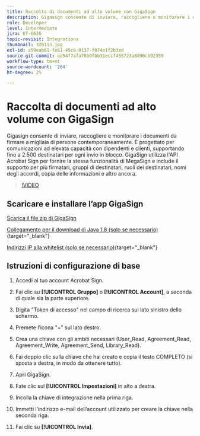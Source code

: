 ```yaml
---
title: Raccolta di documenti ad alto volume con GigaSign
description: Gigasign consente di inviare, raccogliere e monitorare i documenti da firmare a migliaia di persone contemporaneamente
role: Developer
level: Intermediate
jira: KT-6626
topic-revisit: Integrations
thumbnail: 328113.jpg
exl-id: a59eab61-fe61-45c6-8137-f074e1f2b3ed
source-git-commit: ad54f7afa78b0fbb31eccf455723a8890cb92355
workflow-type: tm+mt
source-wordcount: '264'
ht-degree: 2%

---
```


# Raccolta di documenti ad alto volume con GigaSign

Gigasign consente di inviare, raccogliere e monitorare i documenti da firmare a migliaia di persone contemporaneamente. È progettato per comunicazioni ad elevata capacità con dipendenti e clienti, supportando fino a 2.500 destinatari per ogni invio in blocco. GigaSign utilizza l&#39;API Acrobat Sign per fornire la stessa funzionalità di MegaSign e include il supporto per più firmatari, gruppi di destinatari, ruoli dei destinatari, nomi degli accordi, copia delle informazioni e altro ancora.

>[!VIDEO](https://video.tv.adobe.com/v/328113?quality=12&learn=on&hidetitle=true)

## Scaricare e installare l’app GigaSign

[Scarica il file zip di GigaSign](https://documentcloud.adobe.com/link/track?uri=urn:aaid:scds:US:8975dbca-98d5-4e66-9164-d21163c91c7f)

[Collegamento per il download di Java 1.8 (solo se necessario)](https://www.oracle.com/java/technologies/javase/javase8-archive-downloads.html) {target="_blank"}

[Indirizzi IP alla whitelist (solo se necessario)](https://helpx.adobe.com/it/sign/system-requirements.html#IPs){target="_blank"}

## Istruzioni di configurazione di base

1. Accedi al tuo account Acrobat Sign.

1. Fai clic su **[!UICONTROL Gruppo]** o **[!UICONTROL Account]**, a seconda di quale sia la parte superiore.

1. Digita &quot;Token di accesso&quot; nel campo di ricerca sul lato sinistro dello schermo.

1. Premete l’icona &quot;+&quot; sul lato destro.

1. Crea una chiave con gli ambiti necessari (User_Read, Agreement_Read, Agreement_Write, Agreement_Send, Library_Read).

1. Fai doppio clic sulla chiave che hai creato e copia il testo COMPLETO (si sposta a destra, in modo da ottenere tutto).

1. Apri GigaSign.

1. Fate clic sul **[!UICONTROL Impostazioni]** in alto a destra.

1. Incolla la chiave di integrazione nella prima riga.

1. Immetti l’indirizzo e-mail dell’account utilizzato per creare la chiave nella seconda riga.

1. Fai clic su **[!UICONTROL Invia]**.
